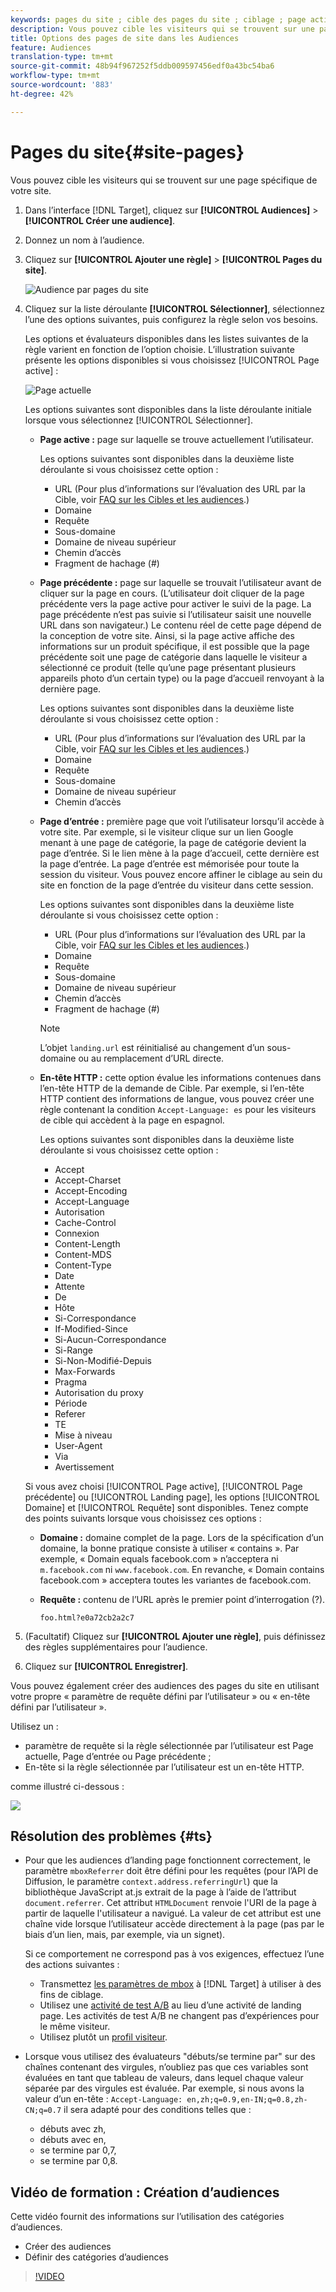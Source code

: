 ```yaml
---
keywords: pages du site ; cible des pages du site ; ciblage ; page active ; cible de la page active ; page précédente ; cible de la page précédente ; landing page ; landing page de cible ; en-tête http
description: Vous pouvez cible les visiteurs qui se trouvent sur une page spécifique de votre site.
title: Options des pages de site dans les Audiences
feature: Audiences
translation-type: tm+mt
source-git-commit: 48b94f967252f5ddb009597456edf0a43bc54ba6
workflow-type: tm+mt
source-wordcount: '883'
ht-degree: 42%

---
```



# Pages du site{#site-pages}

Vous pouvez cible les visiteurs qui se trouvent sur une page spécifique de votre site.

1. Dans l’interface [!DNL Target], cliquez sur **[!UICONTROL Audiences]** > **[!UICONTROL Créer une audience]**.
1. Donnez un nom à l’audience.
1. Cliquez sur **[!UICONTROL Ajouter une règle]** > **[!UICONTROL Pages du site]**.

   ![Audience par pages du site](assets/target_site_pages.png)

1. Cliquez sur la liste déroulante **[!UICONTROL Sélectionner]**, sélectionnez l’une des options suivantes, puis configurez la règle selon vos besoins.

   Les options et évaluateurs disponibles dans les listes suivantes de la règle varient en fonction de l’option choisie. L’illustration suivante présente les options disponibles si vous choisissez [!UICONTROL Page active] :

   ![Page actuelle](/help/c-target/c-audiences/c-target-rules/assets/current-page.png)

   Les options suivantes sont disponibles dans la liste déroulante initiale lorsque vous sélectionnez [!UICONTROL Sélectionner].

   * **Page active :** page sur laquelle se trouve actuellement l’utilisateur.

      Les options suivantes sont disponibles dans la deuxième liste déroulante si vous choisissez cette option :

      * URL (Pour plus d’informations sur l’évaluation des URL par la Cible, voir [FAQ sur les Cibles et les audiences](/help/c-target/c-troubleshooting-targets-and-audiences/troubleshooting-targets-and-audiences.md).)
      * Domaine
      * Requête
      * Sous-domaine
      * Domaine de niveau supérieur
      * Chemin d’accès
      * Fragment de hachage (#)
   * **Page précédente :** page sur laquelle se trouvait l’utilisateur avant de cliquer sur la page en cours. (L’utilisateur doit cliquer de la page précédente vers la page active pour activer le suivi de la page. La page précédente n’est pas suivie si l’utilisateur saisit une nouvelle URL dans son navigateur.) Le contenu réel de cette page dépend de la conception de votre site. Ainsi, si la page active affiche des informations sur un produit spécifique, il est possible que la page précédente soit une page de catégorie dans laquelle le visiteur a sélectionné ce produit (telle qu’une page présentant plusieurs appareils photo d’un certain type) ou la page d’accueil renvoyant à la dernière page.

      Les options suivantes sont disponibles dans la deuxième liste déroulante si vous choisissez cette option :

      * URL (Pour plus d’informations sur l’évaluation des URL par la Cible, voir [FAQ sur les Cibles et les audiences](/help/c-target/c-troubleshooting-targets-and-audiences/troubleshooting-targets-and-audiences.md).)
      * Domaine
      * Requête
      * Sous-domaine
      * Domaine de niveau supérieur
      * Chemin d’accès
   * **Page d’entrée :** première page que voit l’utilisateur lorsqu’il accède à votre site. Par exemple, si le visiteur clique sur un lien Google menant à une page de catégorie, la page de catégorie devient la page d’entrée. Si le lien mène à la page d’accueil, cette dernière est la page d’entrée. La page d’entrée est mémorisée pour toute la session du visiteur. Vous pouvez encore affiner le ciblage au sein du site en fonction de la page d’entrée du visiteur dans cette session.

      Les options suivantes sont disponibles dans la deuxième liste déroulante si vous choisissez cette option :

      * URL (Pour plus d’informations sur l’évaluation des URL par la Cible, voir [FAQ sur les Cibles et les audiences](/help/c-target/c-troubleshooting-targets-and-audiences/troubleshooting-targets-and-audiences.md).)
      * Domaine
      * Requête
      * Sous-domaine
      * Domaine de niveau supérieur
      * Chemin d’accès
      * Fragment de hachage (#)

      >[!NOTE]
      >
      >L’objet `landing.url` est réinitialisé au changement d’un sous-domaine ou au remplacement d’URL directe.

   * **En-tête HTTP :** cette option évalue les informations contenues dans l’en-tête HTTP de la demande de Cible. Par exemple, si l’en-tête HTTP contient des informations de langue, vous pouvez créer une règle contenant la condition `Accept-Language: es` pour les visiteurs de cible qui accèdent à la page en espagnol.

      Les options suivantes sont disponibles dans la deuxième liste déroulante si vous choisissez cette option :

      * Accept
      * Accept-Charset
      * Accept-Encoding
      * Accept-Language
      * Autorisation
      * Cache-Control
      * Connexion
      * Content-Length
      * Content-MDS
      * Content-Type
      * Date
      * Attente
      * De
      * Hôte
      * Si-Correspondance
      * If-Modified-Since
      * Si-Aucun-Correspondance
      * Si-Range
      * Si-Non-Modifié-Depuis
      * Max-Forwards
      * Pragma
      * Autorisation du proxy
      * Période 
      * Referer
      * TE
      * Mise à niveau
      * User-Agent
      * Via
      * Avertissement

   Si vous avez choisi [!UICONTROL Page active], [!UICONTROL Page précédente] ou [!UICONTROL Landing page], les options [!UICONTROL Domaine] et [!UICONTROL Requête] sont disponibles. Tenez compte des points suivants lorsque vous choisissez ces options :

   * **Domaine :** domaine complet de la page. Lors de la spécification d’un domaine, la bonne pratique consiste à utiliser « contains ». Par exemple, « Domain equals facebook.com » n’acceptera ni `m.facebook.com` ni `www.facebook.com`. En revanche, « Domain contains facebook.com » acceptera toutes les variantes de facebook.com.
   * **Requête :** contenu de l’URL après le premier point d’interrogation (?).

      `foo.html?e0a72cb2a2c7`





1. (Facultatif) Cliquez sur **[!UICONTROL Ajouter une règle]**, puis définissez des règles supplémentaires pour l’audience.
1. Cliquez sur **[!UICONTROL Enregistrer]**.

Vous pouvez également créer des audiences des pages du site en utilisant votre propre « paramètre de requête défini par l’utilisateur » ou « en-tête défini par l’utilisateur ».

Utilisez un :

* paramètre de requête si la règle sélectionnée par l’utilisateur est Page actuelle, Page d’entrée ou Page précédente ;
* En-tête si la règle sélectionnée par l’utilisateur est un en-tête HTTP.

comme illustré ci-dessous :

![](assets/site_pages.png)

## Résolution des problèmes {#ts}

* Pour que les audiences d’landing page fonctionnent correctement, le paramètre `mboxReferrer` doit être défini pour les requêtes (pour l’API de Diffusion, le paramètre `context.address.referringUrl`) que la bibliothèque JavaScript at.js extrait de la page à l’aide de l’attribut `document.referrer`. Cet attribut `HTMLDocument` renvoie l&#39;URI de la page à partir de laquelle l&#39;utilisateur a navigué. La valeur de cet attribut est une chaîne vide lorsque l’utilisateur accède directement à la page (pas par le biais d’un lien, mais, par exemple, via un signet).

   Si ce comportement ne correspond pas à vos exigences, effectuez l’une des actions suivantes :

   * Transmettez [les paramètres de mbox](/help/c-implementing-target/c-implementing-target-for-client-side-web/t-mbox-download/c-understanding-global-mbox/pass-parameters-to-global-mbox.md) à [!DNL Target] à utiliser à des fins de ciblage.
   * Utilisez une [activité de test A/B](/help/c-activities/t-test-ab/test-ab.md) au lieu d’une activité de landing page. Les activités de test A/B ne changent pas d’expériences pour le même visiteur.
   * Utilisez plutôt un [profil visiteur](/help/c-target/c-audiences/c-target-rules/visitor-profile.md).

* Lorsque vous utilisez des évaluateurs &quot;débuts/se termine par&quot; sur des chaînes contenant des virgules, n’oubliez pas que ces variables
sont évaluées en tant que tableau de valeurs, dans lequel chaque valeur séparée par des virgules est évaluée. Par exemple, si nous avons la valeur d’un en-tête : `Accept-Language: en,zh;q=0.9,en-IN;q=0.8,zh-CN;q=0.7` il sera adapté pour des conditions telles que :
   * débuts avec zh,
   * débuts avec en,
   * se termine par 0,7,
   * se termine par 0,8.

## Vidéo de formation : Création d’audiences

Cette vidéo fournit des informations sur l’utilisation des catégories d’audiences.

* Créer des audiences
* Définir des catégories d’audiences

>[!VIDEO](https://video.tv.adobe.com/v/17392)
